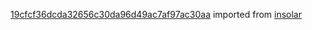 [19cfcf36dcda32656c30da96d49ac7af97ac30aa](https://github.com/insolar/insolar/commit/19cfcf36dcda32656c30da96d49ac7af97ac30aa) imported from [insolar](https://github.com/insolar/insolar)
